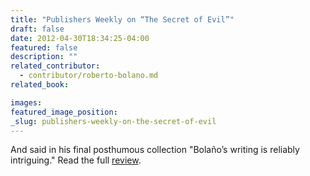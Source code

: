 ```yaml
---
title: "Publishers Weekly on “The Secret of Evil”"
draft: false
date: 2012-04-30T18:34:25-04:00
featured: false
description: ""
related_contributor:
  - contributor/roberto-bolano.md
related_book:

images:
featured_image_position: 
_slug: publishers-weekly-on-the-secret-of-evil
---
```


And said in his final posthumous collection "Bolaño’s writing is reliably intriguing." Read the full [review](http://www.publishersweekly.com/978-0-8112-1815-3). 

